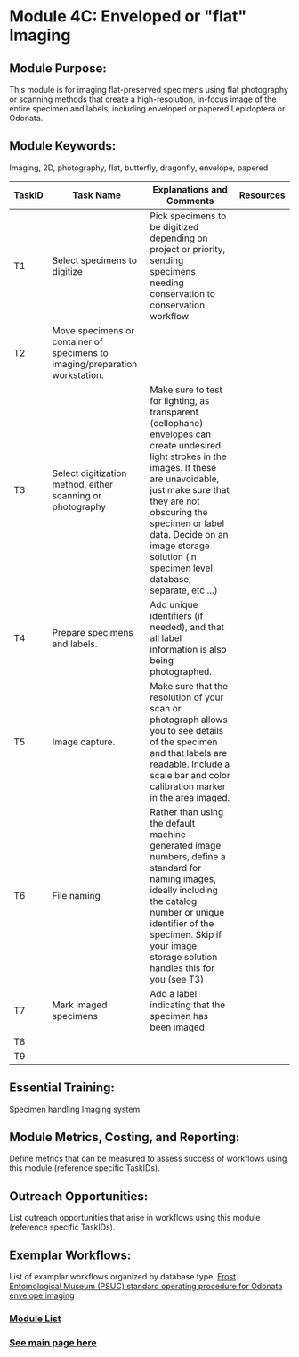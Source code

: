 # Module 4C: Enveloped or "flat" Imaging

## Module Purpose: 
This module is for imaging flat-preserved specimens using flat photography or scanning methods that create a high-resolution, in-focus image of the entire specimen and labels, including enveloped or papered Lepidoptera or Odonata.

## Module Keywords: 
Imaging, 2D, photography, flat, butterfly, dragonfly, envelope, papered


| TaskID | Task Name | Explanations and Comments | Resources |
|--------|-----------|---------------------------|-----------|
|T1|Select specimens to digitize|Pick specimens to be digitized depending on project or priority, sending specimens needing conservation to conservation workflow.||
|T2|Move specimens or container of specimens to imaging/preparation workstation.|||
|T3|Select digitization method, either scanning or photography|Make sure to test for lighting, as transparent (cellophane) envelopes can create undesired light strokes in the images. If these are unavoidable, just make sure that they are not obscuring the specimen or label data. Decide on an image storage solution (in specimen level database, separate, etc ...)||
|T4|Prepare specimens and labels.|Add unique identifiers (if needed), and that all label information is also being photographed.||
|T5|Image capture.|Make sure that the resolution of your scan or photograph allows you to see details of the specimen and that labels are readable. Include a scale bar and color calibration marker in the area imaged.||
|T6|File naming|Rather than using the default machine-generated image numbers, define a standard for naming images, ideally including the catalog number or unique identifier of the specimen. Skip if your image storage solution handles this for you (see T3)||
|T7|Mark imaged specimens|Add a label indicating that the specimen has been imaged||
|T8||||
|T9||||



## Essential Training: 
Specimen handling
Imaging system

## Module Metrics, Costing, and Reporting: 
Define metrics that can be measured to assess success of workflows using this module (reference specific TaskIDs).

## Outreach Opportunities: 
List outreach opportunities that arise in workflows using this module (reference specific TaskIDs).

## Exemplar Workflows: 
List of examplar workflows organized by database type.
[Frost Entomological Museum (PSUC) standard operating procedure for Odonata envelope imaging](https://docs.google.com/document/d/19J1vILfbPRZaKIBmsfALE95ACR6Q9ss1nic4VRK-IQU/edit)

### [Module List](https://entcollnet.github.io/BugFlow/modules/)
### [See main page here](https://entcollnet.github.io/BugFlow/)

